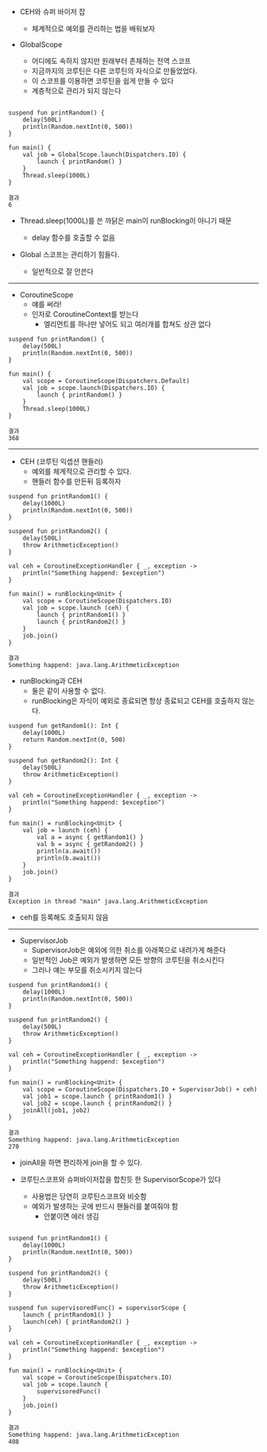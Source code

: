 - CEH와 슈퍼 바이저 잡
	- 체계적으로 예외를 관리하는 법을 배워보자

- GlobalScope
	- 어디에도 속하지 않지만 원래부터 존재하는 전역 스코프
	- 지금까지의 코루틴은 다른 코루틴의 자식으로 만들었었다.
	- 이 스코프를 이용하면 코루틴을 쉽게 만들 수 있다
	- 계층적으로 관리가 되지 않는다

```

suspend fun printRandom() {
    delay(500L)
    println(Random.nextInt(0, 500))
}

fun main() {
    val job = GlobalScope.launch(Dispatchers.IO) {
        launch { printRandom() }
    }
    Thread.sleep(1000L)
}

결과
6

```

- Thread.sleep(1000L)를 쓴 까닭은 main이 runBlocking이 아니기 때문
	- delay 함수를 호출할 수 없음

- Global 스코프는 관리하기 힘들다.
	- 일반적으로 잘 안쓴다

---

- CoroutineScope
	- 얘를 써라!
	- 인자로 CoroutineContext를 받는다
		- 엘리먼트를 하나만 넣어도 되고 여러개를 합쳐도 상관 없다

```
suspend fun printRandom() {
    delay(500L)
    println(Random.nextInt(0, 500))
}

fun main() {
    val scope = CoroutineScope(Dispatchers.Default)
    val job = scope.launch(Dispatchers.IO) {
        launch { printRandom() }
    }
    Thread.sleep(1000L)
}

결과
368
```

---

- CEH (코루틴 익셉션 핸들러)
	- 예외를 체계적으로 관리할 수 있다.
	- 핸들러 함수를 만든뒤 등록하자

```
suspend fun printRandom1() {
    delay(1000L)
    println(Random.nextInt(0, 500))
}

suspend fun printRandom2() {
    delay(500L)
    throw ArithmeticException()
}

val ceh = CoroutineExceptionHandler { _, exception ->
    println("Something happend: $exception")
}

fun main() = runBlocking<Unit> {
    val scope = CoroutineScope(Dispatchers.IO)
    val job = scope.launch (ceh) {
        launch { printRandom1() }
        launch { printRandom2() }
    }
    job.join()
}

결과
Something happend: java.lang.ArithmeticException

```

- runBlocking과 CEH
	- 둘은 같이 사용할 수 없다.
	- runBlocking은 자식이 예외로 종료되면 항상 종료되고 CEH를 호출하지 않는다.

```
suspend fun getRandom1(): Int {
    delay(1000L)
    return Random.nextInt(0, 500)
}

suspend fun getRandom2(): Int {
    delay(500L)
    throw ArithmeticException()
}

val ceh = CoroutineExceptionHandler { _, exception ->
    println("Something happend: $exception")
}

fun main() = runBlocking<Unit> {
    val job = launch (ceh) {
        val a = async { getRandom1() }
        val b = async { getRandom2() }
        println(a.await())
        println(b.await())
    }
    job.join()
}

결과
Exception in thread "main" java.lang.ArithmeticException
```

- ceh를 등록해도 호출되지 않음

---

- SupervisorJob
	- SupervisorJob은 예외에 의한 취소를 아래쪽으로 내려가게 해준다
	- 일반적인 Job은 예외가 발생하면 모든 방향의 코루틴을 취소시킨다
	- 그러나 얘는 부모를 취소시키지 않는다

```
suspend fun printRandom1() {
    delay(1000L)
    println(Random.nextInt(0, 500))
}

suspend fun printRandom2() {
    delay(500L)
    throw ArithmeticException()
}

val ceh = CoroutineExceptionHandler { _, exception ->
    println("Something happend: $exception")
}

fun main() = runBlocking<Unit> {
    val scope = CoroutineScope(Dispatchers.IO + SupervisorJob() + ceh)
    val job1 = scope.launch { printRandom1() }
    val job2 = scope.launch { printRandom2() }
    joinAll(job1, job2)
}

결과
Something happend: java.lang.ArithmeticException
270
```

- joinAll을 하면 편리하게 join을 할 수 있다.

- 코루틴스코프와 슈퍼바이저잡을 합친듯 한 SupervisorScope가 있다
	- 사용법은 당연히 코루틴스코프와 비슷함
	- 예외가 발생하는 곳에 반드시 핸들러를 붙여줘야 함
		- 안붙이면 에러 생김

```

suspend fun printRandom1() {
    delay(1000L)
    println(Random.nextInt(0, 500))
}

suspend fun printRandom2() {
    delay(500L)
    throw ArithmeticException()
}

suspend fun supervisoredFunc() = supervisorScope {
    launch { printRandom1() }
    launch(ceh) { printRandom2() }
}

val ceh = CoroutineExceptionHandler { _, exception ->
    println("Something happend: $exception")
}

fun main() = runBlocking<Unit> {
    val scope = CoroutineScope(Dispatchers.IO)
    val job = scope.launch {
        supervisoredFunc()
    }
    job.join()
}

결과
Something happend: java.lang.ArithmeticException
408
```

